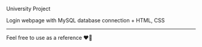 University Project

Login webpage with MySQL database connection + HTML, CSS




----------------------------------
Feel free to use as a reference ❤️🤗️
